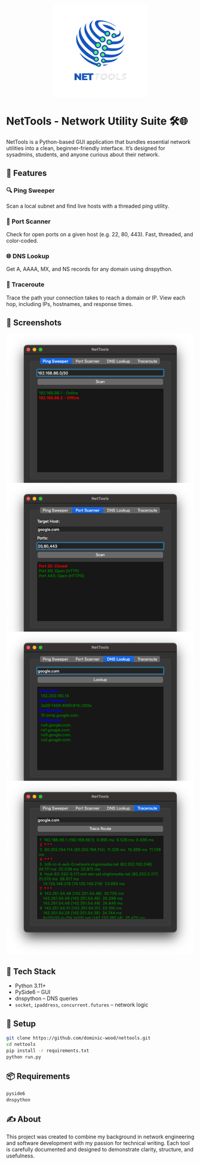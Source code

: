
<p align="center">
  <img src="assets/nettools_logo.png" alt="NetTools Logo" width="250">
</p>

# NetTools - Network Utility Suite 🛠️🌐

NetTools is a Python-based GUI application that bundles essential network utilities into a clean, beginner-friendly interface. It’s designed for sysadmins, students, and anyone curious about their network.

## 🚀 Features

### 🔍 Ping Sweeper
Scan a local subnet and find live hosts with a threaded ping utility.

### 🔐 Port Scanner
Check for open ports on a given host (e.g. 22, 80, 443). Fast, threaded, and color-coded.

### 🌐 DNS Lookup
Get A, AAAA, MX, and NS records for any domain using dnspython.

### 🧭 Traceroute
Trace the path your connection takes to reach a domain or IP. View each hop, including IPs, hostnames, and response times.

## 📸 Screenshots

<p align="center">
  <img src="assets/ping_sweeper.png" width="500" style="margin-bottom: -70px;">
  <img src="assets/port_scanner.png" width="500" style="margin-bottom: -70px;">
  <img src="assets/dns_lookup.png" width="500" style="margin-bottom: -70px;">
  <img src="assets/traceroute.png" width="500">
</p>

## 🧱 Tech Stack

- Python 3.11+
- PySide6 – GUI
- dnspython – DNS queries
- `socket`, `ipaddress`, `concurrent.futures` – network logic

## 🧰 Setup

```bash
git clone https://github.com/dominic-wood/nettools.git
cd nettools
pip install -r requirements.txt
python run.py
```

## 📦 Requirements
``` txt
pyside6
dnspython
```

## ✍️ About
This project was created to combine my background in network engineering and software development with my passion for technical writing. Each tool is carefully documented and designed to demonstrate clarity, structure, and usefulness.